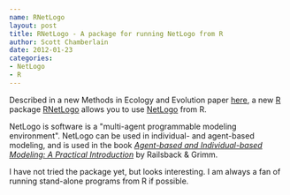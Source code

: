```yaml
--- 
name: RNetLogo
layout: post
title: RNetLogo - A package for running NetLogo from R
author: Scott Chamberlain
date: 2012-01-23
categories: 
- NetLogo
- R
---
```


Described in a new Methods in Ecology and Evolution paper [here][], a new [R][] package [RNetLogo][] allows you to use [NetLogo][] from R. 

NetLogo is software is a "multi-agent programmable modeling environment". NetLogo can be used in individual- and agent-based modeling, and is used in the book [_Agent-based and Individual-based Modeling: A Practical Introduction_][book] by Railsback & Grimm. 

I have not tried the package yet, but looks interesting. I am always a fan of running stand-alone programs from R if possible. 

[RNetLogo]: http://cran.r-project.org/web/packages/RNetLogo/index.html
[NetLogo]: http://ccl.northwestern.edu/netlogo/
[here]: http://onlinelibrary.wiley.com/doi/10.1111/j.2041-210X.2011.00180.x/abstract
[R]: http://cran.r-project.org/ 
[book]: http://www.railsback-grimm-abm-book.com/ 